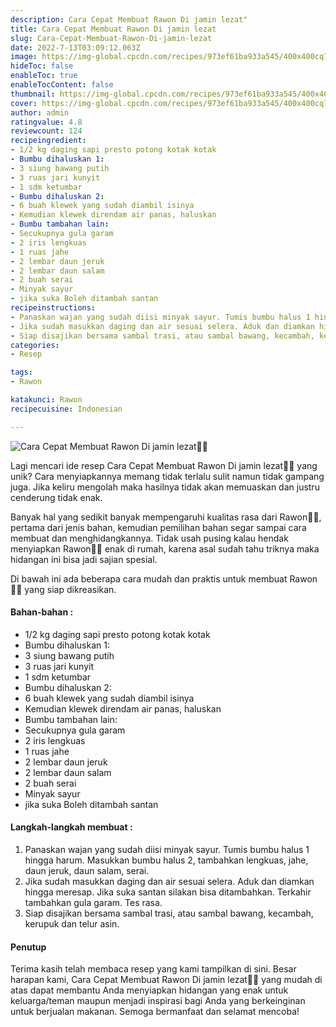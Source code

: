 ```yaml
---
description: Cara Cepat Membuat Rawon Di jamin lezat"
title: Cara Cepat Membuat Rawon Di jamin lezat
slug: Cara-Cepat-Membuat-Rawon-Di-jamin-lezat
date: 2022-7-13T03:09:12.063Z
image: https://img-global.cpcdn.com/recipes/973ef61ba933a545/400x400cq70/photo.jpg
hideToc: false
enableToc: true
enableTocContent: false
thumbnail: https://img-global.cpcdn.com/recipes/973ef61ba933a545/400x400cq70/photo.jpg
cover: https://img-global.cpcdn.com/recipes/973ef61ba933a545/400x400cq70/photo.jpg
author: admin
ratingvalue: 4.8
reviewcount: 124
recipeingredient:
- 1/2 kg daging sapi presto potong kotak kotak
- Bumbu dihaluskan 1:
- 3 siung bawang putih
- 3 ruas jari kunyit
- 1 sdm ketumbar
- Bumbu dihaluskan 2:
- 6 buah klewek yang sudah diambil isinya
- Kemudian klewek direndam air panas, haluskan
- Bumbu tambahan lain:
- Secukupnya gula garam
- 2 iris lengkuas
- 1 ruas jahe
- 2 lembar daun jeruk
- 2 lembar daun salam
- 2 buah serai
- Minyak sayur
- jika suka Boleh ditambah santan
recipeinstructions:
- Panaskan wajan yang sudah diisi minyak sayur. Tumis bumbu halus 1 hingga harum. Masukkan bumbu halus 2, tambahkan lengkuas, jahe, daun jeruk, daun salam, serai.
- Jika sudah masukkan daging dan air sesuai selera. Aduk dan diamkan hingga meresap. Jika suka santan silakan bisa ditambahkan. Terkahir tambahkan gula garam. Tes rasa.
- Siap disajikan bersama sambal trasi, atau sambal bawang, kecambah, kerupuk dan telur asin.
categories:
- Resep

tags:
- Rawon

katakunci: Rawon
recipecuisine: Indonesian

---
```


![Cara Cepat Membuat Rawon Di jamin lezat👩‍🍳](https://img-global.cpcdn.com/recipes/973ef61ba933a545/400x400cq70/photo.jpg)

Lagi mencari ide resep Cara Cepat Membuat Rawon Di jamin lezat👩‍🍳 yang unik? Cara menyiapkannya memang tidak terlalu sulit namun tidak gampang juga. Jika keliru mengolah maka hasilnya tidak akan memuaskan dan justru cenderung tidak enak.

Banyak hal yang sedikit banyak mempengaruhi kualitas rasa dari Rawon👩‍🍳, pertama dari jenis bahan, kemudian pemilihan bahan segar sampai cara membuat dan menghidangkannya. Tidak usah pusing kalau hendak menyiapkan Rawon👩‍🍳 enak di rumah, karena asal sudah tahu triknya maka hidangan ini bisa jadi sajian spesial.

Di bawah ini ada beberapa cara mudah dan praktis untuk membuat Rawon👩‍🍳 yang siap dikreasikan.

<!--inarticleads1-->

#### Bahan-bahan :

- 1/2 kg daging sapi presto potong kotak kotak
- Bumbu dihaluskan 1:
- 3 siung bawang putih
- 3 ruas jari kunyit
- 1 sdm ketumbar
- Bumbu dihaluskan 2:
- 6 buah klewek yang sudah diambil isinya
- Kemudian klewek direndam air panas, haluskan
- Bumbu tambahan lain:
- Secukupnya gula garam
- 2 iris lengkuas
- 1 ruas jahe
- 2 lembar daun jeruk
- 2 lembar daun salam
- 2 buah serai
- Minyak sayur
- jika suka Boleh ditambah santan

<!--inarticleads2-->

#### Langkah-langkah membuat :

1. Panaskan wajan yang sudah diisi minyak sayur. Tumis bumbu halus 1 hingga harum. Masukkan bumbu halus 2, tambahkan lengkuas, jahe, daun jeruk, daun salam, serai.
1. Jika sudah masukkan daging dan air sesuai selera. Aduk dan diamkan hingga meresap. Jika suka santan silakan bisa ditambahkan. Terkahir tambahkan gula garam. Tes rasa.
1. Siap disajikan bersama sambal trasi, atau sambal bawang, kecambah, kerupuk dan telur asin.

#### Penutup

Terima kasih telah membaca resep yang kami tampilkan di sini. Besar harapan kami, Cara Cepat Membuat Rawon Di jamin lezat👩‍🍳 yang mudah di atas dapat membantu Anda menyiapkan hidangan yang enak untuk keluarga/teman maupun menjadi inspirasi bagi Anda yang berkeinginan untuk berjualan makanan. Semoga bermanfaat dan selamat mencoba!